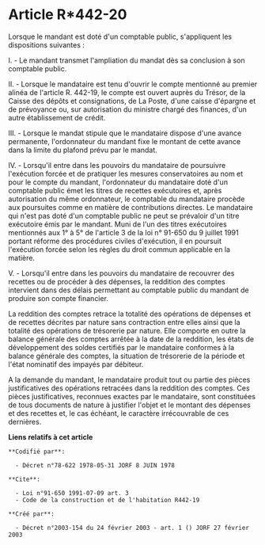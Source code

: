 # Article R*442-20

Lorsque le mandant est doté d'un comptable public, s'appliquent les dispositions suivantes :

I. - Le mandant transmet l'ampliation du mandat dès sa conclusion à son comptable public.

II. - Lorsque le mandataire est tenu d'ouvrir le compte mentionné au premier alinéa de l'article R. 442-19, le compte est
ouvert auprès du Trésor, de la Caisse des dépôts et consignations, de La Poste, d'une caisse d'épargne et de prévoyance ou,
sur autorisation du ministre chargé des finances, d'un autre établissement de crédit.

III. - Lorsque le mandat stipule que le mandataire dispose d'une avance permanente, l'ordonnateur du mandant fixe le montant
de cette avance dans la limite du plafond prévu par le mandat.

IV. - Lorsqu'il entre dans les pouvoirs du mandataire de poursuivre l'exécution forcée et de pratiquer les mesures
conservatoires au nom et pour le compte du mandant, l'ordonnateur du mandataire doté d'un comptable public émet les titres de
recettes exécutoires et, après autorisation du même ordonnateur, le comptable du mandataire procède aux poursuites comme en
matière de contributions directes. Le mandataire qui n'est pas doté d'un comptable public ne peut se prévaloir d'un titre
exécutoire émis par le mandant. Muni de l'un des titres exécutoires mentionnés aux 1° à 5° de l'article 3 de la loi n° 91-650
du 9 juillet 1991 portant réforme des procédures civiles d'exécution, il en poursuit l'exécution forcée selon les règles du
droit commun applicable en la matière.

V. - Lorsqu'il entre dans les pouvoirs du mandataire de recouvrer des recettes ou de procéder à des dépenses, la reddition
des comptes intervient dans des délais permettant au comptable public du mandant de produire son compte financier.

La reddition des comptes retrace la totalité des opérations de dépenses et de recettes décrites par nature sans contraction
entre elles ainsi que la totalité des opérations de trésorerie par nature. Elle comporte en outre la balance générale des
comptes arrêtée à la date de la reddition, les états de développement des soldes certifiés par le mandataire conformes à la
balance générale des comptes, la situation de trésorerie de la période et l'état nominatif des impayés par débiteur.

A la demande du mandant, le mandataire produit tout ou partie des pièces justificatives des opérations retracées dans la
reddition des comptes. Ces pièces justificatives, reconnues exactes par le mandataire, sont constituées de tous documents de
nature à justifier l'objet et le montant des dépenses et des recettes et, le cas échéant, le caractère irrécouvrable de ces
dernières.

**Liens relatifs à cet article**

	**Codifié par**:

	  - Décret n°78-622 1978-05-31 JORF 8 JUIN 1978

	**Cite**:

	  - Loi n°91-650 1991-07-09 art. 3
	  - Code de la construction et de l'habitation R442-19

	**Créé par**:

	  - Décret n°2003-154 du 24 février 2003 - art. 1 () JORF 27 février 2003
